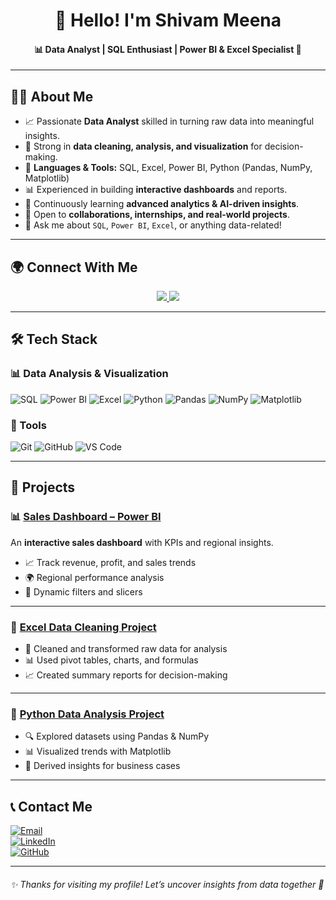 <div align="center">
 
# 👋 Hello! I'm Shivam Meena  

#### 📊 Data Analyst | SQL Enthusiast | Power BI & Excel Specialist 🚀  
---
</div>

## 👨‍💻 About Me  

- 📈 Passionate **Data Analyst** skilled in turning raw data into meaningful insights.  
- 🎯 Strong in **data cleaning, analysis, and visualization** for decision-making.  
- 🔧 **Languages & Tools:** SQL, Excel, Power BI, Python (Pandas, NumPy, Matplotlib)  
- 📊 Experienced in building **interactive dashboards** and reports.  
- 🌱 Continuously learning **advanced analytics & AI-driven insights**.  
- 🤝 Open to **collaborations, internships, and real-world projects**.  
- 💬 Ask me about `SQL`, `Power BI`, `Excel`, or anything data-related!  

---

## 🌍 Connect With Me  

<p align="center">
  <a href="https://www.linkedin.com/in/contact-shivam-meena/" target="_blank">
    <img src="https://img.shields.io/badge/LINKEDIN-0077B5?style=for-the-badge&logo=linkedin&logoColor=white" />
  </a>
  <a href="mailto:shivammeena843@gmail.com" target="_blank">
    <img src="https://img.shields.io/badge/EMAIL-D14836?style=for-the-badge&logo=gmail&logoColor=white" />
  </a>
</p>

---

## 🛠️ Tech Stack  

### 📊 Data Analysis & Visualization  
![SQL](https://img.shields.io/badge/SQL-336791?style=flat&logo=postgresql&logoColor=white)
![Power BI](https://img.shields.io/badge/Power%20BI-F2C811?style=flat&logo=power-bi&logoColor=black)
![Excel](https://img.shields.io/badge/Excel-217346?style=flat&logo=microsoft-excel&logoColor=white)
![Python](https://img.shields.io/badge/Python-3776AB?style=flat&logo=python&logoColor=white)
![Pandas](https://img.shields.io/badge/Pandas-150458?style=flat&logo=pandas&logoColor=white)
![NumPy](https://img.shields.io/badge/NumPy-013243?style=flat&logo=numpy&logoColor=white)
![Matplotlib](https://img.shields.io/badge/Matplotlib-003B57?style=flat&logo=plotly&logoColor=white)

### 🧪 Tools  
![Git](https://img.shields.io/badge/Git-F05032?style=flat&logo=git&logoColor=white)
![GitHub](https://img.shields.io/badge/GitHub-181717?style=flat&logo=github&logoColor=white)
![VS Code](https://img.shields.io/badge/VSCode-007ACC?style=flat&logo=visual-studio-code&logoColor=white)

---

## 🚀 Projects  

### 📊 [Sales Dashboard – Power BI](#)  
An **interactive sales dashboard** with KPIs and regional insights.  
- 📈 Track revenue, profit, and sales trends  
- 🌍 Regional performance analysis  
- 🧩 Dynamic filters and slicers  

---

### 📑 [Excel Data Cleaning Project](#)  
- 🧹 Cleaned and transformed raw data for analysis  
- 📊 Used pivot tables, charts, and formulas  
- 📈 Created summary reports for decision-making  

---

### 🐍 [Python Data Analysis Project](#)  
- 🔍 Explored datasets using Pandas & NumPy  
- 📊 Visualized trends with Matplotlib  
- 🎯 Derived insights for business cases  

---



## 📞 Contact Me  

[![Email](https://img.shields.io/badge/Email-D14836?style=for-the-badge&logo=gmail&logoColor=white)](mailto:YOUR-EMAIL)  
[![LinkedIn](https://img.shields.io/badge/LinkedIn-0A66C2?style=for-the-badge&logo=linkedin&logoColor=white)](https://www.linkedin.com/in/YOUR-LINKEDIN)  
[![GitHub](https://img.shields.io/badge/GitHub-171515?style=for-the-badge&logo=github&logoColor=white)](https://github.com/YOUR-USERNAME)  

---

###### ✨ Thanks for visiting my profile! Let’s uncover insights from data together 🚀  
